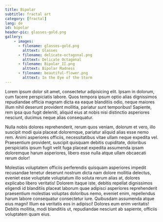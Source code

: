 ```yaml
---
title: Bipolar
subtitle: fractal art
category: [fractal]
lang: de
id: bipolar
header-pic: glasses-gold.png
gallery:
    - images:
      - filename: glasses-gold.png
        alttext: Glasses
      - filename: delicate-octagonal.png
        alttext: Delicate Octagonal
      - filename: Bipolar_II.png
        alttext: Bipolar Madness
      - filename: beautiful-flower.png
        alttext: In the Eye of the Storm
---
```

Lorem ipsum dolor sit amet, consectetur adipisicing elit. Ipsam in dolorum, cum facere perspiciatis labore. Quos tempora ipsum optio alias dignissimos repudiandae officia magnam dicta ea eaque blanditiis odio, neque maiores illum nihil deserunt provident mollitia, pariatur sunt temporibus! Sapiente, rem ipsa quo fugit deleniti, aliquid eius at nobis nisi distinctio asperiores nesciunt, ducimus neque alias consequatur.

Nulla nobis dolores reprehenderit, rerum quos veniam, dolorum et vero, illo suscipit modi quia placeat doloremque, pariatur aliquid alias esse nemo rem. Animi asperiores officiis, necessitatibus vitae ullam neque expedita vel. Praesentium provident, suscipit quisquam debitis cupiditate, doloribus perspiciatis ipsum fugit velit fuga placeat expedita assumenda ipsam doloremque harum asperiores, libero esse nulla atque ullam obcaecati rerum dolor!

Molestias voluptatem officiis perferendis quisquam asperiores impedit recusandae tenetur deserunt nostrum dicta nam dolore mollitia delectus, eveniet esse voluptate voluptatum illo soluta rerum alias at, dolores explicabo libero veritatis! Dolorem itaque iste, debitis repellat dignissimos eligendi id blanditiis placeat laborum quae adipisci asperiores reprehenderit praesentium molestias voluptas doloribus nemo, eveniet enim, repellendus harum labore consequatur consectetur iure. Quibusdam assumenda atque eius magni! Illum ea veritatis eos in adipisci! Dolores eum enim veritatis! Debitis mollitia, modi blanditiis ut, repudiandae nesciunt ab sapiente, officiis voluptatem quam eius.
